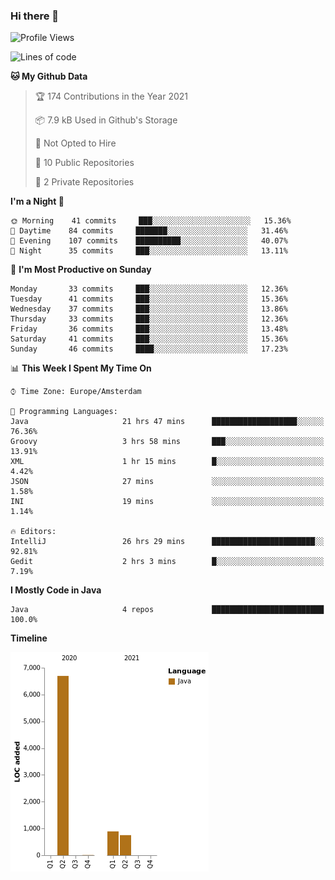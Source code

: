 ### Hi there 👋


<!--START_SECTION:waka-->
![Profile Views](http://img.shields.io/badge/Profile%20Views-0-blue)

![Lines of code](https://img.shields.io/badge/From%20Hello%20World%20I%27ve%20Written-8345%20lines%20of%20code-blue)

**🐱 My Github Data** 

> 🏆 174 Contributions in the Year 2021
 > 
> 📦 7.9 kB Used in Github's Storage 
 > 
> 🚫 Not Opted to Hire
 > 
> 📜 10 Public Repositories 
 > 
> 🔑 2 Private Repositories  
 > 
**I'm a Night 🦉** 

```text
🌞 Morning    41 commits     ███░░░░░░░░░░░░░░░░░░░░░░   15.36% 
🌆 Daytime    84 commits     ███████░░░░░░░░░░░░░░░░░░   31.46% 
🌃 Evening    107 commits    ██████████░░░░░░░░░░░░░░░   40.07% 
🌙 Night      35 commits     ███░░░░░░░░░░░░░░░░░░░░░░   13.11%

```
📅 **I'm Most Productive on Sunday** 

```text
Monday       33 commits     ███░░░░░░░░░░░░░░░░░░░░░░   12.36% 
Tuesday      41 commits     ███░░░░░░░░░░░░░░░░░░░░░░   15.36% 
Wednesday    37 commits     ███░░░░░░░░░░░░░░░░░░░░░░   13.86% 
Thursday     33 commits     ███░░░░░░░░░░░░░░░░░░░░░░   12.36% 
Friday       36 commits     ███░░░░░░░░░░░░░░░░░░░░░░   13.48% 
Saturday     41 commits     ███░░░░░░░░░░░░░░░░░░░░░░   15.36% 
Sunday       46 commits     ████░░░░░░░░░░░░░░░░░░░░░   17.23%

```


📊 **This Week I Spent My Time On** 

```text
⌚︎ Time Zone: Europe/Amsterdam

💬 Programming Languages: 
Java                     21 hrs 47 mins      ███████████████████░░░░░░   76.36% 
Groovy                   3 hrs 58 mins       ███░░░░░░░░░░░░░░░░░░░░░░   13.91% 
XML                      1 hr 15 mins        █░░░░░░░░░░░░░░░░░░░░░░░░   4.42% 
JSON                     27 mins             ░░░░░░░░░░░░░░░░░░░░░░░░░   1.58% 
INI                      19 mins             ░░░░░░░░░░░░░░░░░░░░░░░░░   1.14%

🔥 Editors: 
IntelliJ                 26 hrs 29 mins      ███████████████████████░░   92.81% 
Gedit                    2 hrs 3 mins        █░░░░░░░░░░░░░░░░░░░░░░░░   7.19%

```

**I Mostly Code in Java** 

```text
Java                     4 repos             █████████████████████████   100.0%

```


**Timeline**

![Chart not found](https://raw.githubusercontent.com/powercasgamer/powercasgamer/master/charts/bar_graph.png) 


<!--END_SECTION:waka-->
